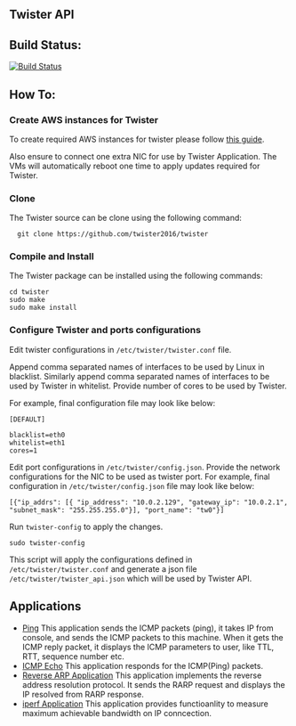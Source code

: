## Twister API

## Build Status:
[![Build Status](https://travis-ci.org/twister2016/twister.png)](https://travis-ci.org/twister2016/twister)

## How To:
### Create AWS instances for Twister

To create required AWS instances for twister please follow [this guide](/documentation/Twister_AWS.md).

Also ensure to connect one extra NIC for use by Twister Application. The VMs will automatically reboot one time to apply updates required for Twister.

### Clone
The Twister source can be clone using the following command:

```
  git clone https://github.com/twister2016/twister
```

### Compile and Install
The Twister package can be installed using the following commands:

```
cd twister
sudo make
sudo make install
```
### Configure Twister and ports configurations

Edit  twister configurations in `/etc/twister/twister.conf` file. 

Append comma separated names of interfaces to be used by Linux in blacklist.
Similarly append comma separated names of interfaces to be used by Twister in whitelist.
Provide number of cores to be used by Twister. 

For example, final configuration file may look like below:
```
[DEFAULT]

blacklist=eth0
whitelist=eth1
cores=1
```
Edit port configurations in `/etc/twister/config.json`. Provide the network configurations for the NIC to be used as twister port.
For example, final configuration in `/etc/twister/config.json` file may look like below:
```
[{"ip_addrs": [{ "ip_address": "10.0.2.129", "gateway_ip": "10.0.2.1", "subnet_mask": "255.255.255.0"}], "port_name": "tw0"}]
```
Run `twister-config`  to apply the changes.
```
sudo twister-config
```
This script will apply the configurations defined in `/etc/twister/twister.conf` and generate a json file `/etc/twister/twister_api.json` which will be used by Twister API.

## Applications
- [Ping](documentation/example_applications.md#twping) This application sends the ICMP packets (ping), it takes IP from console, and sends the ICMP packets to this machine. When it gets the ICMP reply packet, it displays the ICMP parameters to user, like TTL, RTT, sequence number etc.
- [ICMP Echo](documentation/example_applications.md#twicmpecho) This application responds for the ICMP(Ping) packets.
- [Reverse ARP Application](/documentation/example_applications.md#twrarp) This application implements the reverse address resolution protocol. It sends the RARP request and displays the IP resolved from RARP response.
- [iperf Application](documentation/example_applications.md#twiperf) This application provides functioanlity to measure maximum achievable bandwidth on IP conncection.




